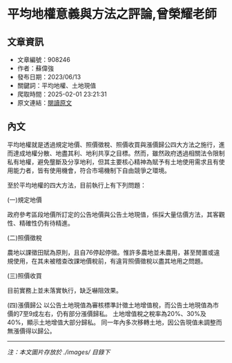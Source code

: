 # 平均地權意義與方法之評論,曾榮耀老師

## 文章資訊
- 文章編號：908246
- 作者：蘇偉強
- 發布日期：2023/06/13
- 關鍵詞：平均地權、土地現值
- 爬取時間：2025-02-01 23:21:31
- 原文連結：[閱讀原文](https://real-estate.get.com.tw/Columns/detail.aspx?no=908246)

## 內文


平均地權就是透過規定地價、照價徵稅、照價收買與漲價歸公四大方法之施行，進而達成地權分散、地盡其利、地利共享之目標。然而，雖然政府透過相關法令限制私有地權，避免壟斷及分享地利，但其主要核心精神為賦予有土地使用需求且有使用能力者，皆有使用機會，符合市場機制下自由競爭之環境。


至於平均地權的四大方法，目前執行上有下列問題：


(一)規定地價


政府參考區段地價所訂定的公告地價與公告土地現值，係採大量估價方法，其客觀性、精確性仍有待精進。


(二)照價徵稅


農地以課徵田賦為原則，且自76停起停徵。惟許多農地並未農用，甚至閒置或違規使用，在其未被稽查改課地價稅前，有違背照價徵稅以盡其地用之問題。


(三)照價收買


目前實務上並未落實執行，缺乏嚇阻效果。


(四)漲價歸公
以公告土地現值為審核標準計徵土地增值稅，而公告土地現值為市價的7至9成左右，仍有部分漲價歸私。
土地增值稅之稅率為20%、30%及40%，顯示土地增值大部分歸私。
同一年內多次移轉土地，因公告現值未調整而無漲價得以歸公。

---
*注：本文圖片存放於 ./images/ 目錄下*
